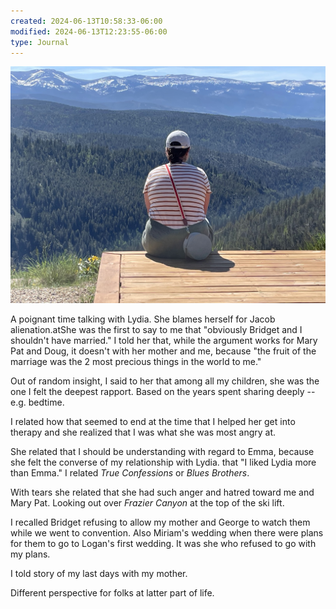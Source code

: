 ```yaml
---
created: 2024-06-13T10:58:33-06:00
modified: 2024-06-13T12:23:55-06:00
type: Journal
---
```


![Image](./c7b7e3da5099674ac33253607360d3e7.jpg) 

A poignant time talking with Lydia. She blames herself for Jacob alienation.atShe was the first to say to me that "obviously Bridget and I shouldn't have married." I told her that, while the argument works for Mary Pat and Doug, it doesn't with her mother and me, because "the fruit of the marriage was the 2 most precious things in the world to me."

Out of random insight, I said to her that among all my children, she was the one I felt the deepest rapport. Based on the years spent sharing deeply -- e.g. bedtime. 

I related how that seemed to end at the time that I helped her get into therapy and she realized that I was what she was most angry at. 

She related that I should be understanding with regard to Emma, because she felt the converse of my relationship with Lydia. that "I liked Lydia more than Emma." I related *True Confessions* or *Blues Brothers*. 

With tears she related that she had such anger and hatred toward me and Mary Pat. Looking out over *Frazier Canyon* at the top of the ski lift. 

I recalled Bridget refusing to allow my mother and George to watch them while we went to convention. Also Miriam's wedding when there were plans for them to go to Logan's first wedding. It was she who refused to go with my plans.

I told story of my last days with my mother. 

Different perspective for folks at latter part of life.
